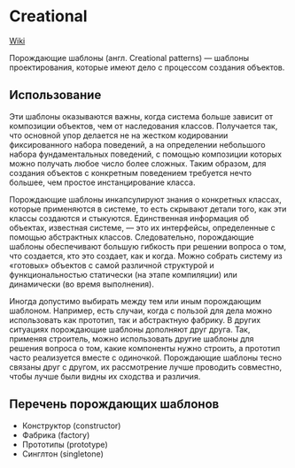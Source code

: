 # Creational

[Wiki](https://ru.wikipedia.org/wiki/%D0%9F%D0%BE%D1%80%D0%BE%D0%B6%D0%B4%D0%B0%D1%8E%D1%89%D0%B8%D0%B5_%D1%88%D0%B0%D0%B1%D0%BB%D0%BE%D0%BD%D1%8B_%D0%BF%D1%80%D0%BE%D0%B5%D0%BA%D1%82%D0%B8%D1%80%D0%BE%D0%B2%D0%B0%D0%BD%D0%B8%D1%8F)

Порождающие шаблоны (англ. Creational patterns) — шаблоны проектирования, которые имеют дело с процессом создания объектов.

## Использование
Эти шаблоны оказываются важны, когда система больше зависит от композиции объектов, чем от наследования классов. Получается так, что основной упор делается не на жестком кодировании фиксированного набора поведений, а на определении небольшого набора фундаментальных поведений, с помощью композиции которых можно получать любое число более сложных. Таким образом, для создания объектов с конкретным поведением требуется нечто большее, чем простое инстанцирование класса.

Порождающие шаблоны инкапсулируют знания о конкретных классах, которые применяются в системе, то есть скрывают детали того, как эти классы создаются и стыкуются. Единственная информация об объектах, известная системе, — это их интерфейсы, определенные с помощью абстрактных классов. Следовательно, порождающие шаблоны обеспечивают большую гибкость при решении вопроса о том, что создается, кто это создает, как и когда. Можно собрать систему из «готовых» объектов с самой различной структурой и функциональностью статически (на этапе компиляции) или динамически (во время выполнения).

Иногда допустимо выбирать между тем или иным порождающим шаблоном. Например, есть случаи, когда с пользой для дела можно использовать как прототип, так и абстрактную фабрику. В других ситуациях порождающие шаблоны дополняют друг друга. Так, применяя строитель, можно использовать другие шаблоны для решения вопроса о том, какие компоненты нужно строить, а прототип часто реализуется вместе с одиночкой. Порождающие шаблоны тесно связаны друг с другом, их рассмотрение лучше проводить совместно, чтобы лучше были видны их сходства и различия.

## Перечень порождающих шаблонов

* Конструктор (constructor)
* Фабрика (factory)
* Прототипы (prototype)
* Синглтон (singletone)
